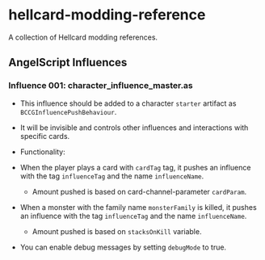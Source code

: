 # hellcard-modding-reference
A collection of Hellcard modding references.

## AngelScript Influences
### Influence 001: character_influence_master.as
  - This influence should be added to a character `starter` artifact as `BCCGInfluencePushBehaviour`.
  - It will be invisible and controls other influences and interactions with specific cards.

  - Functionality:
  - When the player plays a card with `cardTag` tag, it pushes an influence with the tag `influenceTag` and the name `influenceName`.
    - Amount pushed is based on card-channel-parameter `cardParam`.
  - When a monster with the family name `monsterFamily` is killed, it pushes an influence with the tag `influenceTag` and the name `influenceName`.
    - Amount pushed is based on `stacksOnKill` variable.

  - You can enable debug messages by setting `debugMode` to true.

